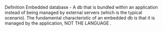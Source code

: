 
Definition Embedded database - A  db that is bundled within an application instead of being managed by external servers
(which is the typical scenario). The fundamental characteristic of an embedded db is that it is managed by the application,
NOT THE LANGUAGE .
